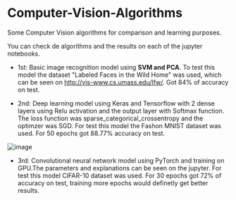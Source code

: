 # Computer-Vision-Algorithms
 Some Computer Vision algorithms for comparison and learning purposes.
 
 You can check de algorithms and the results on each of the jupyter notebooks.
 
 - 1st: Basic image recognition model using **SVM and PCA**. To test this model the dataset "Labeled Faces in the Wild Home" was used, which can be seen on http://vis-www.cs.umass.edu/lfw/. Got 84% of accuracy on test.
 
 - 2nd: Deep learning model using Keras and Tensorflow with 2 dense layers using Relu activation and the output layer with Softmax function. The loss function was sparse_categorical_crossentropy and the optimzer was SGD. For test this model the Fashon MNIST dataset was used. For 50 epochs got 88.77% accuracy on test.
 
 ![image](https://user-images.githubusercontent.com/69984472/202846301-7de9c668-ae82-4a02-a7e4-153d70979f6a.png)
 
 - 3rd: Convolutional neural network model using PyTorch and training on GPU.The parameters and explanations can be seen on the jupyter. For test this model CIFAR-10 dataset was used. For 30 epochs got 72% of accuracy on test, training more epochs would definetly get better results.

